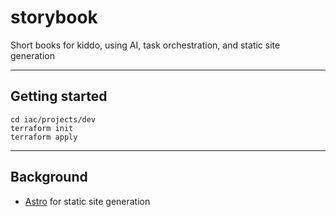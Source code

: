 # storybook
Short books for kiddo, using AI, task orchestration, and static site generation

---

## Getting started

```
cd iac/projects/dev
terraform init
terraform apply
```

---

## Background

- [Astro](https://astro.build/) for static site generation